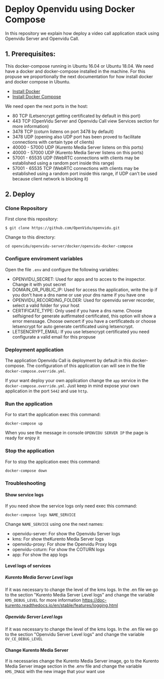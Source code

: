 # Deploy Openvidu using Docker Compose

In this repository we explain how deploy a video call application stack using Openvidu Server and Openvidu Call.

## 1. Prerequisites:

This docker-compose running in Ubuntu 16.04 or Ubuntu 18.04. We need have a docker and docker-compose installed in the machine. For this propuse we proportionally the next documentation for how install docker and docker compose in Ubuntu.

- [Install Docker](https://docs.docker.com/install/linux/docker-ce/ubuntu/)
- [Install Docker Compose](https://docs.docker.com/compose/install/)

We need open the next ports in the host:

- 80 TCP (Letsencrypt getting certificated by default in this port)
- 443 TCP (OpenVidu Server and Openvidu Call view Services section for more information)
- 3478 TCP (coturn listens on port 3478 by default)
- 3478 UDP (opening also UDP port has been proved to facilitate connections with certain type of clients)
- 40000 - 57000 UDP (Kurento Media Server listens on this ports)
- 40000 - 57000 UDP (Kurento Media Server listens on this ports)
- 57001 - 65535 UDP (WebRTC connections with clients may be established using a random port inside this range)
- 57001 - 65535 TCP (WebRTC connections with clients may be established using a random port inside this range, if UDP can't be used because client network is blocking it)

## 2. Deploy

### Clone Repository

First clone this repository:

`$ git clone https://github.com/OpenVidu/openvidu.git`

Change to this directory:

`cd openvidu/openvidu-server/docker/openvidu-docker-compose`

### Configure enviroment variables

Open the file `.env` and configure the following variables:

- OPENVIDU_SECRET: Used for apps and to acces to the inspector. Change it with yout secret
- DOMAIN_OR_PUBLIC_IP: Used for access the application, write the ip if you don't have a dns name or use your dns name if you have one
- OPENVIDU_RECORDING_FOLDER: Used for openvidu server recorder, select a valid folder for your host
- CERTIFICATE_TYPE: Only used if you have a dns name. Choose selfsigned for generate autfirmated certificated, this option will show a error menssage. Choose owncert if you have a certificateds or choose letsencrypt for auto generate certificated using letsencrypt.
- LETSENCRYPT_EMAIL: If you use letsencrypt certificated you need configurate a valid email for this propuse

### Deployment application

The application Openvidu Call is deployment by default in this docker-compose. The configuration of this application can will see in the file `docker-compose.override.yml`.

If your want deploy your own application change the `app` service in the `docker-compose.override.yml`. Just keep in mind expose your own application in the port `5442` and use `http`. 

### Run the application

For to start the application exec this command:

`docker-compose up`

When you see the message in console `OPENVIDU SERVER IP` the page is ready for enjoy it


### Stop the application

For to stop the application exec this command:

`docker-compose down`

### Troubleshooting

#### Show service logs

If you need show the service logs only need exec this command:

`docker-compose logs NAME_SERVICE`

Change `NAME_SERVICE` using one the next names:

- openvidu-server: For show the Openvidu Server logs
- kms: For show theKurento Media Server logs
- openvidu-proxy: For show the Openvidu Proxy logs
- openvidu-coturn: For show the COTURN logs
- app: For show the app logs

#### Level logs of services

##### Kurento Media Server Level logs
If it was necessary to change the level of the kms logs. In the .en file we go to the section "Kurento Media Server Level logs" and change the variable `KMS_DEBUG_LEVEL` for more information https://doc-kurento.readthedocs.io/en/stable/features/logging.html

##### Openvidu Server Level logs
If it was necessary to change the level of the kms logs. In the .en file we go to the section "Openvidu Server Level logs" and change the variable `OV_CE_DEBUG_LEVEL`

#### Change Kurento Media Server

If is necessaries change the Kurento Media Server image, go to the Kurento Media Server image section in the .env file and change the variable `KMS_IMAGE` with the new image that your want use
